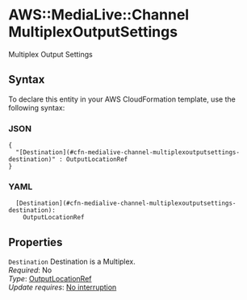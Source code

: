 # AWS::MediaLive::Channel MultiplexOutputSettings<a name="aws-properties-medialive-channel-multiplexoutputsettings"></a>

Multiplex Output Settings

## Syntax<a name="aws-properties-medialive-channel-multiplexoutputsettings-syntax"></a>

To declare this entity in your AWS CloudFormation template, use the following syntax:

### JSON<a name="aws-properties-medialive-channel-multiplexoutputsettings-syntax.json"></a>

```
{
  "[Destination](#cfn-medialive-channel-multiplexoutputsettings-destination)" : OutputLocationRef
}
```

### YAML<a name="aws-properties-medialive-channel-multiplexoutputsettings-syntax.yaml"></a>

```
  [Destination](#cfn-medialive-channel-multiplexoutputsettings-destination): 
    OutputLocationRef
```

## Properties<a name="aws-properties-medialive-channel-multiplexoutputsettings-properties"></a>

`Destination`  <a name="cfn-medialive-channel-multiplexoutputsettings-destination"></a>
Destination is a Multiplex\.  
*Required*: No  
*Type*: [OutputLocationRef](aws-properties-medialive-channel-outputlocationref.md)  
*Update requires*: [No interruption](https://docs.aws.amazon.com/AWSCloudFormation/latest/UserGuide/using-cfn-updating-stacks-update-behaviors.html#update-no-interrupt)